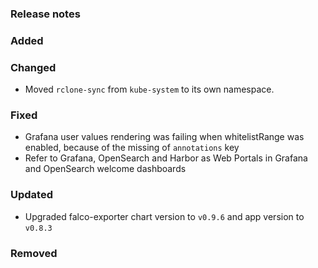 ### Release notes

### Added

### Changed

- Moved `rclone-sync` from `kube-system` to its own namespace.

### Fixed

- Grafana user values rendering was failing when whitelistRange was enabled, because of the missing of `annotations` key
- Refer to Grafana, OpenSearch and Harbor as Web Portals in Grafana and OpenSearch welcome dashboards

### Updated

- Upgraded falco-exporter chart version to `v0.9.6` and app version to `v0.8.3`

### Removed
